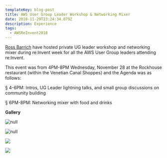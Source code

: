 ```yaml
---
templateKey: blog-post
title: AWS User Group Leader Workshop & Networking Mixer
date: 2018-11-29T23:24:34.079Z
description: Experience
tags:
  - AWSReInvent2018
---
```

[Ross Barrich](https://www.linkedin.com/in/rossbarich/) have hosted private UG leader workshop and networking mixer during re:Invent week for all the AWS User Group leaders attending re:Invent.

This event was from  4PM-8PM Wednesday, November 28 at the Rockhouse restaurant (within the Venetian Canal Shoppes) and the Agenda was as follows:

§  4-6PM: Intros, UG Leader lightning talks, and small group discussions on community building

§  6PM-8PM: Networking mixer with food and drinks

**Gallery**

![null](/img/ug_1.png)

![null](/img/ug_2.png)

![](/img/ug_3.png)

![](/img/ug_4.png)
